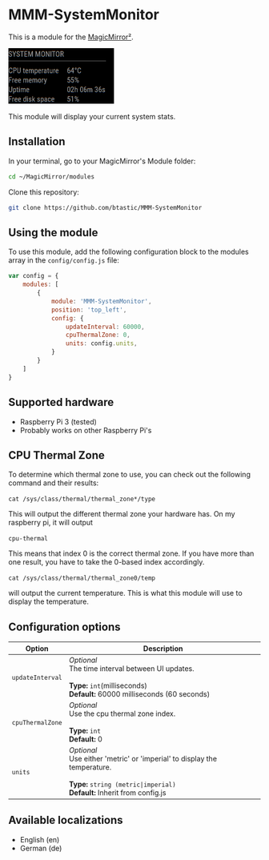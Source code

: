 # MMM-SystemMonitor

This is a module for the [MagicMirror²](https://github.com/MichMich/MagicMirror/).

![screenshot](.github/example.png)

This module will display your current system stats.

## Installation

In your terminal, go to your MagicMirror's Module folder:

```bash
cd ~/MagicMirror/modules
```

Clone this repository:

```bash
git clone https://github.com/btastic/MMM-SystemMonitor
```

## Using the module

To use this module, add the following configuration block to the modules array in the `config/config.js` file:
```js
var config = {
    modules: [
        {
            module: 'MMM-SystemMonitor',
            position: 'top_left',
            config: {
                updateInterval: 60000,
                cpuThermalZone: 0,
                units: config.units,
            }
        }
    ]
}
```

## Supported hardware
- Raspberry Pi 3 (tested)
- Probably works on other Raspberry Pi's

## CPU Thermal Zone
To determine which thermal zone to use, you can check out the following command and their results:

`cat /sys/class/thermal/thermal_zone*/type`

This will output the different thermal zone your hardware has. On my raspberry pi, it will output

`cpu-thermal`

This means that index 0 is the correct thermal zone. If you have more than one result, you have to take the 0-based index accordingly.

`cat /sys/class/thermal/thermal_zone0/temp`

will output the current temperature. This is what this module will use to display the temperature.

## Configuration options

| Option               | Description
|--------------------- |-----------
| `updateInterval`     | *Optional* <br>The time interval between UI updates.<br><br>**Type:** `int`(milliseconds)<br>**Default:** 60000 milliseconds (60 seconds)
| `cpuThermalZone`      | *Optional* <br>Use the cpu thermal zone index. <br><br>**Type:** `int` <br>**Default:** 0
| `units`  | *Optional* <br>Use either 'metric' or 'imperial' to display the temperature.<br><br>**Type:** `string (metric\|imperial)` <br>**Default:** Inherit from config.js

## Available localizations
- English (en)
- German (de)